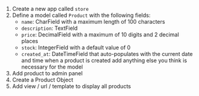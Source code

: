 1. Create a new app called `store`
2. Define a model called `Product` with the following fields:
    - `name`: CharField with a maximum length of 100 characters
    - `description`: TextField
    - `price`: DecimalField with a maximum of 10 digits and 2 decimal places
    - `stock`: IntegerField with a default value of 0
    - `created_at`: DateTimeField that auto-populates with the current date and time when a product is created
    add anything else you think is necessary for the model
3. Add product to admin panel
4. Create a Product Object
5. Add view / url / template to display all products
